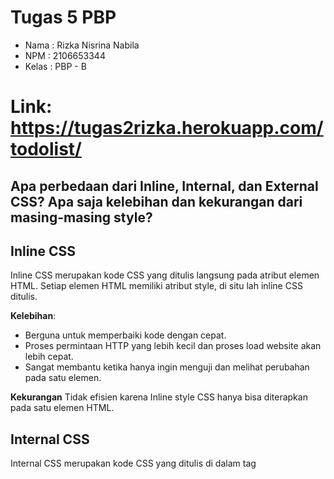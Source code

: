  # Tugas 5 PBP
 - Nama   : Rizka Nisrina Nabila
 - NPM    : 2106653344
 - Kelas  : PBP - B
 
 # Link: https://tugas2rizka.herokuapp.com/todolist/

## Apa perbedaan dari Inline, Internal, dan External CSS? Apa saja kelebihan dan kekurangan dari masing-masing style?

## Inline CSS
Inline CSS merupakan kode CSS yang ditulis langsung pada atribut elemen HTML. Setiap elemen HTML memiliki atribut style, di situ lah inline CSS ditulis. 

**Kelebihan**:
- Berguna untuk memperbaiki kode dengan cepat.
- Proses permintaan HTTP yang lebih kecil dan proses load website akan lebih cepat.
- Sangat membantu ketika hanya ingin menguji dan melihat perubahan pada satu elemen. 

**Kekurangan**
Tidak efisien karena Inline style CSS hanya bisa diterapkan pada satu elemen HTML.

## Internal CSS
Internal CSS merupakan kode CSS yang ditulis di dalam tag <style> dan kode HTML dituliskan di bagian atas (header) file HTML. 

**Kelebihan**:
- Perubahan pada Internal CSS hanya berlaku pada satu halaman saja.
- Class dan ID bisa digunakan oleh internal stylesheet. 

**Kekurangan**
- Tidak efisien apabila Anda ingin menggunakan CSS yang sama dalam beberapa file.
- Membuat performa website lebih lemot. Sebab, CSS yang berbeda-beda akan mengakibatkan loading ulang setiap kali Anda ganti halaman website.

## Eksternal CSS
Eksternal CSS merupakan kode CSS yang ditulis terpisah dengan kode HTML Eksternal CSS ditulis di sebuah file khusus yang berekstensi .css. Kelebihan:

**Kelebihan**:
- Ukuran file HTML akan menjadi lebih kecil dan struktur dari kode HTML jadi lebih rapi.
- Loading website menjadi lebih cepat
- File CSS dapat digunakan di beberapa halaman website sekaligus.

**Kekurangan**
- Halaman akan menjadi berantakan, ketika file CSS gagal dipanggil oleh file HTML. Hal ini terjadi disebabkan karena koneksi internet yang lambat.

## Jelaskan tag HTML5 yang kamu ketahui.
1. <button> : Creates a clickable button.
2. <div> : Specifies a division or a section in a document.
3. <form> : Defines an HTML form for user input.
4. <span> : Defines an inline styleless section in a document.
5. <video> : Embeds video content in an HTML document.
6. <section> : Defines a section of a document, such as header, footer etc.
7. <nav> : Defines a section of navigation links.
8. <header> : Represents the header of a document or a section.
9. <footer> : Represents the footer of a document or a section.
10. <embed> : Embeds external application, typically multimedia content like audio or video into an HTML document.

## Jelaskan tipe-tipe CSS selector yang kamu ketahui.
- Tag selector -- menggunakan tag HTML sebagai selectornya
- ID Selector -- menggunakan atribut “id” pada element HTML sebagai selectornya. Kemudian mengimplementasikannya dengan tanda pagar(#)
- Class Selector -- cara menggunakannya hampir sama dengan ID selector, namun pada class selector tentunya menggunakan atribut class pada element HTML yang akan dipilih. Diimplementasikan dengan tanda titik (.)
- Universal Selector -- hanya ada 1 di dalam CSS, yaitu tanda bintang “*”. Selector ini bertujuan untuk ‘mencari’ semua tag yang ada.

## Jelaskan bagaimana cara kamu mengimplementasikan checklist di atas.
1. Pertama, kita mendefinisikan link src bootstrap ke dalam tag <head>
2. Kustomisasi template untuk halaman login, register, dan create-task semenarik mungkin.
3. Lalu, membuat struktur HTML dengan menggunakan class dan menyesuaikan bootstrap sesuai kebutuhan, untuk membuat cards pada todolist menggunakan class="card"
4. Selanjutnya, mengubah style dari tampilan bootstrap dengan menambahkan Internal CSS ke dalam tag <style>
5. Terakhir, men-Deploy aplikasi ke Heroku

# Tugas 6 PBP

 # Link: https://tugas2rizka.herokuapp.com/todolist/ajax

# Jelaskan perbedaan antara asynchronous programming dengan synchronous programming.
Synchronous adalah proses jalannya program secara sequential , disini yang dimaksud sequential ada berdasarkan antrian ekseskusi program. memungkinkan untuk menjalankan banyak proses secara bersamaan tanpa harus menunggu proses lain selesai.

Asynchronous adalah proses jalannya program bisa dilakukan secara bersamaan tanpa harus menunggu proses antrian. Synchronous merupakan bagian dari Asynchronous (1 antrian) dimana proses akan dieksekusi secara bersamaan dan untuk hasil tergantung lama proses suatu fungsi synchronous

# Dalam penerapan JavaScript dan AJAX, terdapat penerapan paradigma Event-Driven Programming. Jelaskan maksud dari paradigma tersebut dan sebutkan salah satu contoh penerapannya pada tugas ini.
Event Driven Programming merupakan paradigma pemrograman di mana objek dapat berkomunikasi secara tidak langsung dengan mengirimkan pesan satu sama lain melalui perantara. Pengiriman pesan tersebut dilakukan melalui event stream. Paradigma ini bergantung pada event dengan memperhatikan operasi apa yang akan diimplementasikan dari adanya event. Penerapan paradigma dalam tugas ini terdapat pada implementasi tombol submit form penambahan task. Apabila tombol ditekan, maka akan terdapat event yang di trigger dan ditangani oleh AJAX sebagai perantara untuk mengirim data yang diisi dari form ke server, Selain itu, AJAX akan memperbarui data pada section Todo list secara asynchronous.

# Jelaskan penerapan asynchronous programming pada AJAX.
Membuat view serta url path baru yang mereturn sebuah response JSON. Implementasi asynchronous programming AJAX dalam tugas ini terdapat pada function get serta post untuk mengambil serta mengirim data JSON ke server, serta mengatur tampilan pada Todo list secara asynchronous sesuai data yang ada pada database

# Jelaskan bagaimana cara kamu mengimplementasikan checklist di atas.
1. Membuat function baru yang mereturn response berupa JSON
2. Menambahkan attribute onClick pada button create task yang diintegrasikan dengan AJAX serta modals pop up
3. Menambahkan beberapa function javascript untuk melakukan get dan post request ke server
4. Memindahkan component card menjadi response dari post request AJAX dengan data pada card yang didapat dari get request.

- AJAX GET
Pada views.py ditambahkan sebuah function untuk mengembalikan Task yang sesuai dengan user logged in dalam bentuk JSON. Views tersebut dihubungkan dengan routing /todolist/json yang ditambahkan di urls.py. Ketika website selesai di-load, dilakukan pemanggilan AJAX GET untuk mendapatkan Task dalam bentuk JSON, kemudian dimasukkan ke dalam tabel.

- AJAX POST
Tombol buat task yang sebelumnya melakukan redirect ke todolist/create_task diubah menjadi tidak melakukan redirect, tetapi memunculkan sebuah modal. Modal tersebut dibuat dengan memanfaatkan class pada Tailwind, yaitu hidden. Ketika button buat task diklik, atribut hidden akan dihapus. Sebaliknya, ketika button untuk menutup modal diklik, atribut hidden akan ditambahkan.

Pada modal tersebut berisi sebuah form. Ketika form tersebut diisi dan button untuk tambah task diklik, akan dilakukan pemanggilan AJAX POST. Data pada fields form akan dikirim ke server dan kemudian diproses. Jika berhasil membuat task baru, callback function dari AJAX POST tersebut akan dipanggil dan menutup modal.